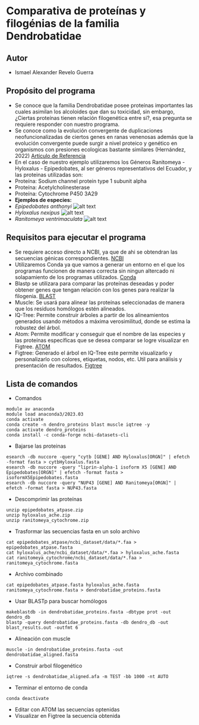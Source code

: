 # Comparativa de proteínas y filogénias de la familia Dendrobatidae
## Autor
* Ismael Alexander Revelo Guerra
## Propósito del programa
* Se conoce que la familia Dendrobatidae posee proteínas importantes las cuales asimilan los alcoloides que dan su toxicidad, sin embargo, ¿Ciertas proteínas tienen relación filogenética entre si?, esa pregunta se requiere responder con nuestro programa.
* Se conoce como la evolución convergente de duplicaciones neofuncionalizadas de ciertos genes en ranas venenosas además que la evolución convergente puede surgir a nivel proteico y genético en organismos con presiones ecologicas bastante similares (Hernández, 2022)
[Artículo de Referencia](https://hdl.handle.net/1992/58167)
* En el caso de nuestro ejemplo utilizaremos los Géneros Ranitomeya - Hyloxalus - Epipedobates, al ser géneros representativos del Ecuador, y las proteinas utilizadas son:
* Proteína: Sodium channel protein type 1 subunit alpha
* Proteína: Acetylcholinesterase
* Proteína: Cytochrome P450 3A29
* **Ejemplos de especies:**
* *Epipedobates anthonyi*
![alt text](https://multimedia20stg.blob.core.windows.net/especies/104_0455.jpg)
 * *Hyloxalus nexipus*
![alt text](https://multimedia20stg.blob.core.windows.net/especies/RanasSurOrienteEne2004%20012.jpg)
* *Ranitomeya ventrimaculata*
![alt text](https://multimedia20stg.blob.core.windows.net/especies/20120414_28401.jpg)
## Requisitos para ejecutar el programa
* Se requiere acceso directo a NCBI, ya que de ahi se obtendran las secuencias génicas correspondientes.
[NCBI](https://www.ncbi.nlm.nih.gov/)
* Utilizaremos Conda ya que vamos a generar un entorno en el que los programas funcionen de manera correcta sin ningun altercado ni solapamiento de los programas utilizados.
[Conda](https://anaconda.org/anaconda/conda)
* Blastp se utilizara para comparar las proteínas deseadas y poder obtener genes que tengan relación con los genes para realizar la filogenia.
[BLAST](https://blast.ncbi.nlm.nih.gov/Blast.cgi)
* Muscle: Se usará para alinear las proteínas seleccionadas de manera que los residuos homólogos estén alineados.
* IQ-Tree: Permite construir árboles a partir de los alineamientos generados usando métodos a máxima verosimilitud, donde se estima la robustez del árbol.
* Atom: Permite modificar y conseguir que el nombre de las especies y las proteínas específicas que se desea comparar se logre visualizar en Figtree.
[ATOM](https://atom-editor.cc/)
* Figtree: Generado el árbol en IQ-Tree este permite visualizarlo y personalizarlo con colores, etiquetas, nodos, etc. Util para análisis y presentación de resultados.
[Figtree](http://tree.bio.ed.ac.uk/software/figtree/)
## Lista de comandos
* Comandos
```
module av anaconda
module load anaconda3/2023.03
conda activate
conda create -n dendro_proteins blast muscle iqtree -y
conda activate dendro_proteins
conda install -c conda-forge ncbi-datasets-cli
```
* Bajarse las proteinas
```
esearch -db nuccore -query "cytb [GENE] AND Hyloxalus[ORGN]" | efetch -format fasta > cytbHyloxalus.fasta
esearch -db nuccore -query "liprin-alpha-1 isoform X5 [GENE] AND Epipedobates[ORGN]" | efetch -format fasta > isoformX5Epipedobates.fasta
esearch -db nuccore -query "NUP43 [GENE] AND Ranitomeya[ORGN]" | efetch -format fasta > NUP43.fasta
```
* Descomprimir las proteínas
```
unzip epipedobates_atpase.zip
unzip hyloxalus_ache.zip
unzip ranitomeya_cytochrome.zip
```
* Trasformar las secuencias fasta en un solo archivo
```
cat epipedobates_atpase/ncbi_dataset/data/*.faa > epipedobates_atpase.fasta
cat hyloxalus_ache/ncbi_dataset/data/*.faa > hyloxalus_ache.fasta
cat ranitomeya_cytochrome/ncbi_dataset/data/*.faa > ranitomeya_cytochrome.fasta
```
* Archivo combinado
```
cat epipedobates_atpase.fasta hyloxalus_ache.fasta ranitomeya_cytochrome.fasta > dendrobatidae_proteins.fasta
```
* Usar BLASTp para buscar homólogos
```
makeblastdb -in dendrobatidae_proteins.fasta -dbtype prot -out dendro_db
blastp -query dendrobatidae_proteins.fasta -db dendro_db -out blast_results.out -outfmt 6
```
* Alineación con muscle
```
muscle -in dendrobatidae_proteins.fasta -out dendrobatidae_aligned.fasta
```
* Construir arbol filogenético
```
iqtree -s dendrobatidae_aligned.afa -m TEST -bb 1000 -nt AUTO
```
* Terminar el entorno de conda
```
conda deactivate
```
* Editar con ATOM las secuencias optenidas
* Visualizar en Figtree la secuencia obtenida
